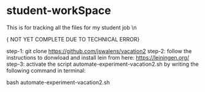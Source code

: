 # student-workSpace
This is for tracking all the files for my student job \n

{ NOT YET COMPLETE DUE TO TECHNICAL ERROR}

step-1: git clone https://github.com/jswalens/vacation2
step-2: follow the instructions to donwload and install lein from here: https://leiningen.org/
step-3: activate the script automate-experiment-vacation2.sh by writing the following command in terminal:

  bash automate-experiment-vacation2.sh


